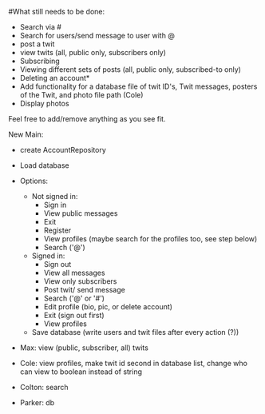 #What still needs to be done:
- Search via #
- Search for users/send message to user with @
- post a twit
- view twits (all, public only, subscribers only)
- Subscribing
- Viewing different sets of posts (all, public only, subscribed-to only)
- Deleting an account*
- Add functionality for a database file of twit ID's, Twit messages, posters of the Twit, and photo file path (Cole)
- Display photos

Feel free to add/remove anything as you see fit.

New Main:
- create AccountRepository
- Load database
- Options:
  - Not signed in:
    - Sign in
    - View public messages
    - Exit
    - Register
    - View profiles (maybe search for the profiles too, see step below)
    - Search ('@')
  - Signed in:
    - Sign out
    - View all messages
    - View only subscribers
    - Post twit/ send message
    - Search ('@' or '#')
    - Edit profile (bio, pic, or delete account)
    - Exit (sign out first)
    - View profiles
  - Save database (write users and twit files after every action (?))

- Max: view (public, subscriber, all) twits
- Cole: view profiles, make twit id second in database list, change who can view to boolean instead of string
- Colton: search
- Parker: db
